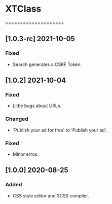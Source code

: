 # XTClass
====================

## [1.0.3-rc] 2021-10-05

### Fixed

- Search generates a CSRF Token.

## [1.0.2] 2021-10-04

### Fixed

- Little bugs about URLs.

### Changed

- 'Publish your ad for free' to 'Publish your ad'.

### Fixed

- Minor erros.

## [1.0.0] 2020-08-25

### Added

- CSS style editor and SCSS compiler.
